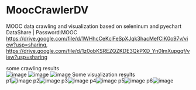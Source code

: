 # MoocCrawlerDV
MOOC data crawling and visualization based on seleninum and pyechart  
DataShare | Password:MOOC  
https://drive.google.com/file/d/1WHhcCeKclFeSpXJqk3hacMefClK0o97v/view?usp=sharing, https://drive.google.com/file/d/1z0obKSREZQZKDE3QkPXD_Yn0ImXupgqf/view?usp=sharing 

some crawling results  
![image](https://github.com/UMR-kira/MoocCrawlerDV/assets/113828450/bf595c3b-9aae-438b-8d59-5b04d0d70bab)
![image](https://github.com/UMR-kira/MoocCrawlerDV/assets/113828450/52a6e060-806c-4151-bdc8-7a8cb693d732)
![image](https://github.com/UMR-kira/MoocCrawlerDV/assets/113828450/bbd3be6f-df93-4687-afe1-759d51ff5e96)
Some visualization results  
p1![image](https://github.com/UMR-kira/MoocCrawlerDV/assets/113828450/393e304b-2104-4e17-948a-bd9cd1054c17)
p2![image](https://github.com/UMR-kira/MoocCrawlerDV/assets/113828450/f38b422a-1956-4807-b168-2b782f58a5fb)
p3![image](https://github.com/UMR-kira/MoocCrawlerDV/assets/113828450/2f11bce3-e8b3-4cd7-9b7b-777e02da2eaa)
p4![image](https://github.com/UMR-kira/MoocCrawlerDV/assets/113828450/cce605af-b5fb-47c7-b91b-8f796d15135d)
p5![image](https://github.com/UMR-kira/MoocCrawlerDV/assets/113828450/bc634f46-78e7-451f-841b-1e67cca4021b)
p6![image](https://github.com/UMR-kira/MoocCrawlerDV/assets/113828450/d38155f9-45e4-4007-8b7e-9573d9e25e0a)

